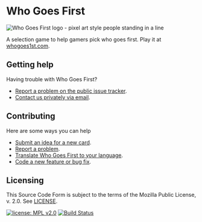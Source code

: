 # Who Goes First

![Who Goes First logo - pixel art style people standing in a
line](static/cards/who_goes_first.png)

A selection game to help gamers pick who goes first. Play it at
[whogoes1st.com](https://whogoes1st.com).


## Getting help

Having trouble with Who Goes First?

- [Report a
  problem on the public issue
  tracker](https://github.com/whogoes1st/whogoes1st/issues/new).
- [Contact us privately via email](mailto:support@whogoes1st.com).


## Contributing

Here are some ways you can help

- [Submit an idea for a new card](docs/ADDING_CARDS.md).
- [Report a
  problem](https://github.com/whogoes1st/whogoes1st/issues/new).
- [Translate Who Goes First to your language](docs/TRANSLATING.md).
- [Code a new feature or bug fix](CONTRIBUTING.md).


## Licensing

This Source Code Form is subject to the terms of the Mozilla Public License, v.
2.0. See [LICENSE](LICENSE).

[![license: MPL v2.0](https://img.shields.io/badge/license-MPL%20v2.0-blue.svg)](https://www.mozilla.org/en-US/MPL/2.0/)
[![Build Status](https://img.shields.io/travis/whogoes1st/whogoes1st.svg)](https://travis-ci.org/whogoes1st/whogoes1st)

